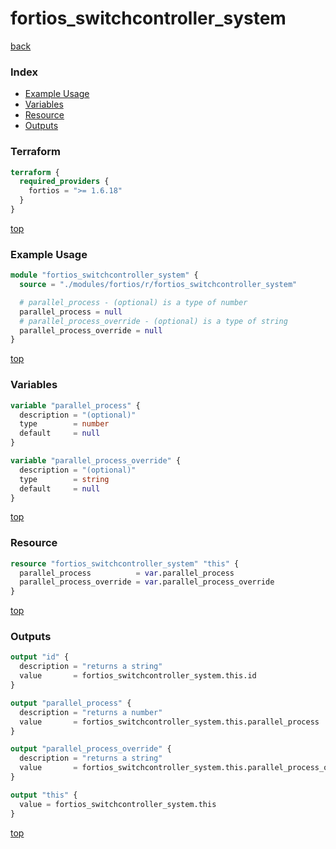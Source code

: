 # fortios_switchcontroller_system

[back](../fortios.md)

### Index

- [Example Usage](#example-usage)
- [Variables](#variables)
- [Resource](#resource)
- [Outputs](#outputs)

### Terraform

```terraform
terraform {
  required_providers {
    fortios = ">= 1.6.18"
  }
}
```

[top](#index)

### Example Usage

```terraform
module "fortios_switchcontroller_system" {
  source = "./modules/fortios/r/fortios_switchcontroller_system"

  # parallel_process - (optional) is a type of number
  parallel_process = null
  # parallel_process_override - (optional) is a type of string
  parallel_process_override = null
}
```

[top](#index)

### Variables

```terraform
variable "parallel_process" {
  description = "(optional)"
  type        = number
  default     = null
}

variable "parallel_process_override" {
  description = "(optional)"
  type        = string
  default     = null
}
```

[top](#index)

### Resource

```terraform
resource "fortios_switchcontroller_system" "this" {
  parallel_process          = var.parallel_process
  parallel_process_override = var.parallel_process_override
}
```

[top](#index)

### Outputs

```terraform
output "id" {
  description = "returns a string"
  value       = fortios_switchcontroller_system.this.id
}

output "parallel_process" {
  description = "returns a number"
  value       = fortios_switchcontroller_system.this.parallel_process
}

output "parallel_process_override" {
  description = "returns a string"
  value       = fortios_switchcontroller_system.this.parallel_process_override
}

output "this" {
  value = fortios_switchcontroller_system.this
}
```

[top](#index)